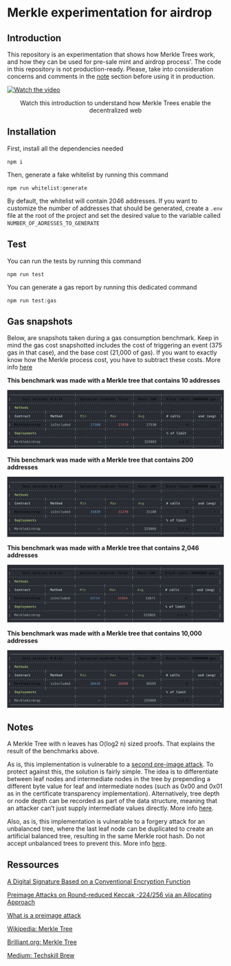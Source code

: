 # Merkle experimentation for airdrop

## Introduction

This repository is an experimentation that shows how Merkle Trees work, and how they can be used for pre-sale mint and airdrop process'. The code in this repository is not production-ready. Please, take into consideration concerns and comments in the [note](#notes) section before using it in production.

[![Watch the video](https://img.youtube.com/vi/YIc6MNfv5iQ/maxresdefault.jpg)](https://www.youtube.com/watch?v=YIc6MNfv5iQ)
<p align="center">
    Watch this introduction to understand how Merkle Trees enable the decentralized web
</p>

## Installation

First, install all the dependencies needed

```shell
npm i
```

Then, generate a fake whitelist by running this command

```shell
npm run whitelist:generate
```

By default, the whitelist will contain 2046 addresses. If you want to customize the number of addresses that should be generated, create a `.env` file at the root of the project and set the desired value to the variable called `NUMBER_OF_ADRESSES_TO_GENERATE`

## Test

You can run the tests by running this command

```shell
npm run test
```

You can generate a gas report by running this dedicated command

```shell
npm run test:gas
```

## Gas snapshots

Below, are snapshots taken during a gas consumption benchmark. Keep in mind the gas cost snapshotted includes the cost of triggering an event (375 gas in that case), and the base cost (21,000 of gas). If you want to exactly know how the Merkle process cost, you have to subtract these costs.  More info [here](https://github.com/wolflo/evm-opcodes/blob/main/gas.md)

**This benchmark was made with a Merkle tree that contains 10 addresses**

![gas consumption of the verify function when passing a Merkle tree of 10 addresses](docs/cost-merkle-10-addresses.png)

**This benchmark was made with a Merkle tree that contains 200 addresses**

![gas consumption of the verify function when passing a Merkle tree of 200 addresses](docs/cost-merkle-200-addresses.png)

**This benchmark was made with a Merkle tree that contains 2,046 addresses**

![gas consumption of the verify function when passing a Merkle tree of 2,046 addresses](docs/cost-merkle-2046-addresses.png)

**This benchmark was made with a Merkle tree that contains 10,000 addresses**

![gas consumption of the verify function when passing a Merkle tree of 10,000 addresses](docs/cost-merkle-10000-addresses.png)

## Notes

A Merkle Tree with n leaves has O(log2 n) sized proofs. That explains the result of the benchmarks above.

As is, this implementation is vulnerable to a [second pre-image attack](https://en.wikipedia.org/wiki/Merkle_tree#Second_preimage_attack). To protect against this, the solution is fairly simple. The idea is to differentiate between leaf nodes and intermediate nodes in the tree by prepending a different byte value for leaf and intermediate nodes (such as 0x00 and 0x01 as in the certificate transparency implementation). Alternatively, tree depth or node depth can be recorded as part of the data structure, meaning that an attacker can’t just supply intermediate values directly. More info [here](https://flawed.net.nz/2018/02/21/attacking-merkle-trees-with-a-second-preimage-attack/).

Also, as is, this implementation is vulnerable to a forgery attack for an unbalanced tree, where the last leaf node can be duplicated to create an artificial balanced tree, resulting in the same Merkle root hash. Do not accept unbalanced trees to prevent this. More info [here](https://bitcointalk.org/?topic=102395).

## Ressources

[A Digital Signature Based on a Conventional Encryption Function](https://people.eecs.berkeley.edu/~raluca/cs261-f15/readings/merkle.pdf2)

[Preimage Attacks on Round-reduced Keccak -224/256 via an Allocating Approach](https://eprint.iacr.org/2019/248.pdf)

[What is a preimage attack](https://www.comparitech.com/blog/information-security/what-is-preimage-attack/#Cryptographic_hash_function_basics)

[Wikipedia: Merkle Tree](https://en.wikipedia.org/wiki/Merkle_tree)

[Brilliant.org: Merkle Tree](https://brilliant.org/wiki/merkle-tree/)

[Medium: Techskill Brew](https://medium.com/techskill-brew/merkle-tree-in-blockchain-part-5-blockchain-basics-4e25b61179a2)
